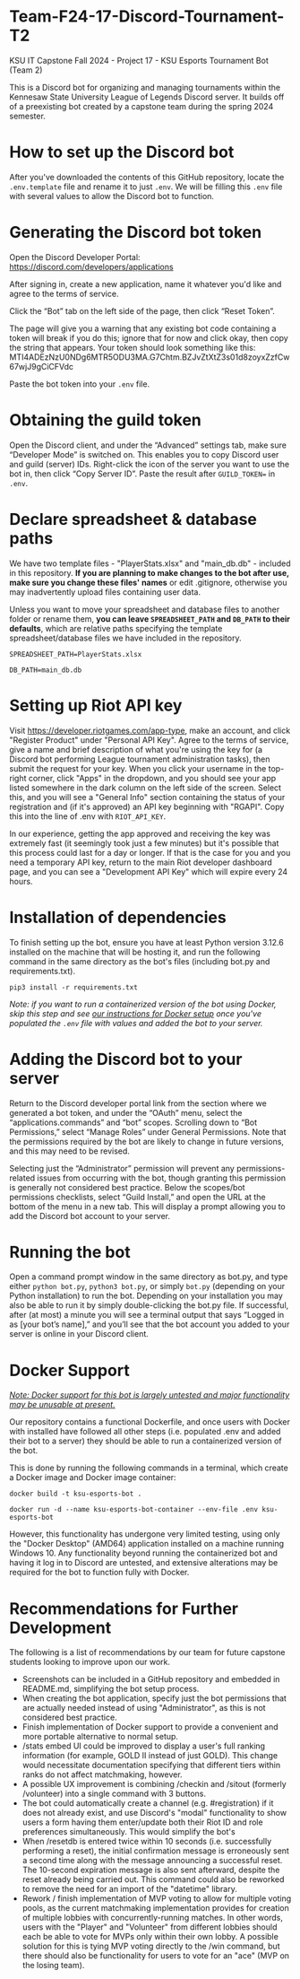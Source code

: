 # Team-F24-17-Discord-Tournament-T2

KSU IT Capstone Fall 2024 - Project 17 - KSU Esports Tournament Bot (Team 2)

This is a Discord bot for organizing and managing tournaments within the Kennesaw State University League of Legends Discord server. It builds off of a preexisting bot created by a capstone team during the spring 2024 semester.

# How to set up the Discord bot

After you've downloaded the contents of this GitHub repository, locate the `.env.template` file and rename it to just `.env`. We will be filling this `.env` file with several values to allow the Discord bot to function.

# Generating the Discord bot token

Open the Discord Developer Portal: https://discord.com/developers/applications

After signing in, create a new application, name it whatever you'd like and agree to the terms of service.

Click the “Bot” tab on the left side of the page, then click “Reset Token”.

The page will give you a warning that any existing bot code containing a token will break if you do this; ignore that for now and click okay, then copy the string that appears. Your token should look something like this:
MTI4ADEzNzU0NDg6MTR5ODU3MA.G7Chtm.BZJvZtXtZ3s01d8zoyxZzfCw67wjJ9gCiCFVdc

Paste the bot token into your `.env` file.

# Obtaining the guild token

Open the Discord client, and under the “Advanced” settings tab, make sure “Developer Mode” is switched on. This enables you to copy Discord user and guild (server) IDs. Right-click the icon of the server you want to use the bot in, then click “Copy Server ID”. Paste the result after `GUILD_TOKEN=` in `.env`.

# Declare spreadsheet & database paths

We have two template files - "PlayerStats.xlsx" and "main_db.db" - included in this repository. **If you are planning to make changes to the bot after use, make sure you change these files' names** or edit .gitignore, otherwise you may inadvertently upload files containing user data.

Unless you want to move your spreadsheet and database files to another folder or rename them, **you can leave `SPREADSHEET_PATH` and `DB_PATH` to their defaults**, which are relative paths specifying the template spreadsheet/database files we have included in the repository.

`SPREADSHEET_PATH=PlayerStats.xlsx`

`DB_PATH=main_db.db`

# Setting up Riot API key

Visit https://developer.riotgames.com/app-type, make an account, and click "Register Product" under "Personal API Key". Agree to the terms of service, give a name and brief description of what you're using the key for (a Discord bot performing League tournament administration tasks), then submit the request for your key. When you click your username in the top-right corner, click "Apps" in the dropdown, and you should see your app listed somewhere in the dark column on the left side of the screen. Select this, and you will see a "General Info" section containing the status of your registration and (if it's approved) an API key beginning with "RGAPI". Copy this into the line of .env with `RIOT_API_KEY`.

In our experience, getting the app approved and receiving the key was extremely fast (it seemingly took just a few minutes) but it's possible that this process could last for a day or longer. If that is the case for you and you need a temporary API key, return to the main Riot developer dashboard page, and you can see a "Development API Key" which will expire every 24 hours.

# Installation of dependencies
To finish setting up the bot, ensure you have at least Python version 3.12.6 installed on the machine that will be hosting it, and run the following command in the same directory as the bot's files (including bot.py and requirements.txt).

`pip3 install -r requirements.txt`



*Note: if you want to run a containerized version of the bot using Docker, skip this step and see [our instructions for Docker setup](#docker-support) once you've populated the `.env` file with values and added the bot to your server.*

# Adding the Discord bot to your server

Return to the Discord developer portal link from the section where we generated a bot token, and under the “OAuth” menu, select the “applications.commands” and “bot” scopes. Scrolling down to “Bot Permissions,” select “Manage Roles” under General Permissions. Note that the permissions required by the bot are likely to change in future versions, and this may need to be revised.

Selecting just the “Administrator” permission will prevent any permissions-related issues from occurring with the bot, though granting this permission is generally not considered best practice. Below the scopes/bot permissions checklists, select “Guild Install,” and open the URL at the bottom of the menu in a new tab. This will display a prompt allowing you to add the Discord bot account to your server.

# Running the bot

Open a command prompt window in the same directory as bot.py, and type either `python bot.py`, `python3 bot.py`, or simply `bot.py` (depending on your Python installation) to run the bot. Depending on your installation you may also be able to run it by simply double-clicking the bot.py file. If successful, after (at most) a minute you will see a terminal output that says “Logged in as [your bot’s name],” and you’ll see that the bot account you added to your server is online in your Discord client.

# Docker Support

*[Note: Docker support for this bot is largely untested and major functionality may be unusable at present.](#recommendations-for-further-development)*

Our repository contains a functional Dockerfile, and once users with Docker with installed have followed all other steps (i.e. populated .env and added their bot to a server) they should be able to run a containerized version of the bot.

This is done by running the following commands in a terminal, which create a Docker image and Docker image container:

`docker build -t ksu-esports-bot .`

`docker run -d --name ksu-esports-bot-container --env-file .env ksu-esports-bot`

However, this functionality has undergone very limited testing, using only the "Docker Desktop" (AMD64) application installed on a machine running Windows 10. Any functionality beyond running the containerized bot and having it log in to Discord are untested, and extensive alterations may be required for the bot to function fully with Docker.



# Recommendations for Further Development

The following is a list of recommendations by our team for future capstone students looking to improve upon our work.

- Screenshots can be included in a GitHub repository and embedded in README.md, simplifying the bot setup process.
- When creating the bot application, specify just the bot permissions that are actually needed instead of using "Administrator", as this is not considered best practice.
- Finish implementation of Docker support to provide a convenient and more portable alternative to normal setup.
- /stats embed UI could be improved to display a user's full ranking information (for example, GOLD II instead of just GOLD). This change would necessitate documentation specifying that different tiers within ranks do not affect matchmaking, however.
- A possible UX improvement is combining /checkin and /sitout (formerly /volunteer) into a single command with 3 buttons.
- The bot could automatically create a channel (e.g. #registration) if it does not already exist, and use Discord's "modal" functionality to show users a form having them enter/update both their Riot ID and role preferences simultaneously. This would simplify the bot's
- When /resetdb is entered twice within 10 seconds (i.e. successfully performing a reset), the initial confirmation message is erroneously sent a second time along with the message announcing a successful reset. The 10-second expiration message is also sent afterward, despite the reset already being carried out. This command could also be reworked to remove the need for an import of the "datetime" library.
- Rework / finish implementation of MVP voting to allow for multiple voting pools, as the current matchmaking implementation provides for creation of multiple lobbies with concurrently-running matches. In other words, users with the "Player" and "Volunteer" from different lobbies should each be able to vote for MVPs only within their own lobby. A possible solution for this is tying MVP voting directly to the /win command, but there should also be functionality for users to vote for an "ace" (MVP on the losing team).